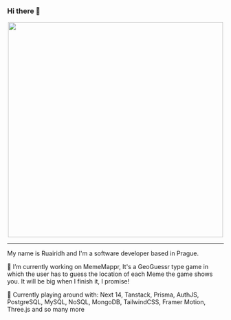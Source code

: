### Hi there 👋

<div id="header" align="center">
  <img src="https://media.giphy.com/media/eCqFYAVjjDksg/giphy.gif" width="500"/>
</div>
<hr/>

My name is Ruairidh and I'm a software developer based in Prague.

🔭 I’m currently working on MemeMappr, It's a GeoGuessr type game in which the user has to guess the location of each Meme the game shows you. It will be big when I finish it, I promise!

🌱 Currently playing around with:
Next 14, Tanstack, Prisma, AuthJS, PostgreSQL, MySQL, NoSQL, MongoDB, TailwindCSS, Framer Motion, Three.js and so many more

<!--
**rurigrass/rurigrass** is a ✨ _special_ ✨ repository because its `README.md` (this file) appears on your GitHub profile.

Here are some ideas to get you started:

- 🔭 I’m currently working on ...
- 🌱 I’m currently learning ...
- 👯 I’m looking to collaborate on ...
- 🤔 I’m looking for help with ...
- 💬 Ask me about ...
- 📫 How to reach me: ...
- 😄 Pronouns: ...
- ⚡ Fun fact: ...
-->
